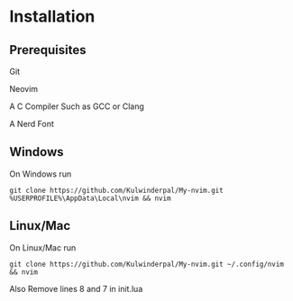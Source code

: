 # Installation
## Prerequisites
Git

Neovim

A C Compiler Such as GCC or Clang

A Nerd Font

## Windows

On Windows run
```
git clone https://github.com/Kulwinderpal/My-nvim.git %USERPROFILE%\AppData\Local\nvim && nvim
```

## Linux/Mac

On Linux/Mac run
```
git clone https://github.com/Kulwinderpal/My-nvim.git ~/.config/nvim && nvim
```
Also Remove lines 8 and 7 in init.lua
